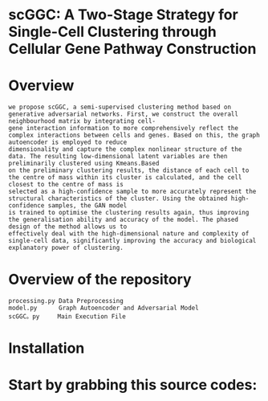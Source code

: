 # scGGC: A Two-Stage Strategy for Single-Cell Clustering through Cellular Gene Pathway Construction
# Overview
    we propose scGGC, a semi-supervised clustering method based on generative adversarial networks. First, we construct the overall neighbourhood matrix by integrating cell-
    gene interaction information to more comprehensively reflect the complex interactions between cells and genes. Based on this, the graph autoencoder is employed to reduce 
    dimensionality and capture the complex nonlinear structure of the data. The resulting low-dimensional latent variables are then preliminarily clustered using Kmeans.Based 
    on the preliminary clustering results, the distance of each cell to the centre of mass within its cluster is calculated, and the cell closest to the centre of mass is 
    selected as a high-confidence sample to more accurately represent the structural characteristics of the cluster. Using the obtained high-confidence samples, the GAN model 
    is trained to optimise the clustering results again, thus improving the generalisation ability and accuracy of the model. The phased design of the method allows us to 
    effectively deal with the high-dimensional nature and complexity of single-cell data, significantly improving the accuracy and biological explanatory power of clustering.


# Overview of the repository
    processing.py Data Preprocessing
    model.py      Graph Autoencoder and Adversarial Model
    scGGC。py     Main Execution File

# Installation
# Start by grabbing this source codes:

    
